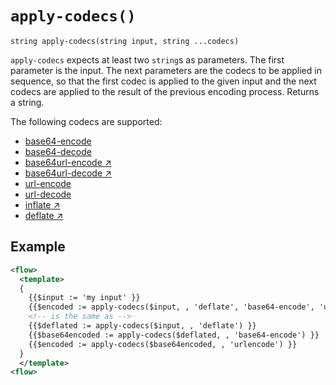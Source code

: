 # `apply-codecs()`

```
string apply-codecs(string input, string ...codecs)
```

`apply-codecs` expects at least two `string`s as parameters. The first parameter is the input. The next parameters are the codecs to be applied in sequence, so that the first codec is applied to the given input and the next codecs are applied to the result of the previous encoding process. Returns a string.

The following codecs are supported:

* [base64-encode](base64-encode.md)
* [base64-decode](base64-decode.md)
* [base64url-encode ↗](https://tools.ietf.org/html/rfc7515#section-2)
* [base64url-decode ↗](https://tools.ietf.org/html/rfc7515#section-2)
* [url-encode](urlencode.md)
* [url-decode](urldecode.ms)
* [inflate ↗](https://tools.ietf.org/html/rfc1951)
* [deflate ↗](https://tools.ietf.org/html/rfc1951)


## Example

```xml
<flow>
  <template>
  {
    {{$input := 'my input' }}
    {{$encoded := apply-codecs($input, , 'deflate', 'base64-encode', 'urlencode') }}
    <!-- is the same as -->
    {{$deflated := apply-codecs($input, , 'deflate') }}
    {{$base64encoded := apply-codecs($deflated, , 'base64-encode') }}
    {{$encoded := apply-codecs($base64encoded, , 'urlencode') }}
  }
  </template>
<flow>
```